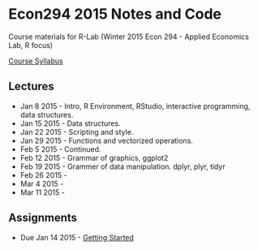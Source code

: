 # Econ294 2015 Notes and Code


Course materials for R-Lab (Winter 2015 Econ 294 - Applied Economics Lab, R focus)

[Course Syllabus](/Syllabus/econ294_syllabus.Rmd)

## Lectures

* Jan 8 2015 - Intro, R Environment, RStudio, interactive programming, data structures.
* Jan 15 2015 - Data structures.
* Jan 22 2015 - Scripting and style.
* Jan 29 2015 - Functions and vectorized operations. 
* Feb 5 2015 - Continued. 
* Feb 12 2015 - Grammar of graphics, ggplot2
* Feb 19 2015 - Grammer of data manipulation. dplyr, plyr, tidyr
* Feb 26 2015 - 
* Mar 4 2015 -
* Mar 11 2015 -

## Assignments 

* Due Jan 14 2015 - [Getting Started](/Assignments/Econ_294_Assignment_1.pdf)
